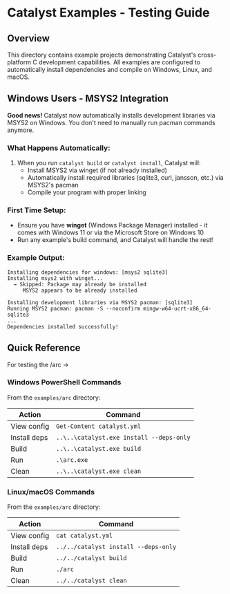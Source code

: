# Catalyst Examples - Testing Guide

## Overview

This directory contains example projects demonstrating Catalyst's cross-platform C development capabilities. All examples are configured to automatically install dependencies and compile on Windows, Linux, and macOS.

## Windows Users - MSYS2 Integration

**Good news!** Catalyst now automatically installs development libraries via MSYS2 on Windows. You don't need to manually run pacman commands anymore.

### What Happens Automatically:
1. When you run `catalyst build` or `catalyst install`, Catalyst will:
   - Install MSYS2 via winget (if not already installed)
   - Automatically install required libraries (sqlite3, curl, jansson, etc.) via MSYS2's pacman
   - Compile your program with proper linking

### First Time Setup:
- Ensure you have **winget** (Windows Package Manager) installed - it comes with Windows 11 or via the Microsoft Store on Windows 10
- Run any example's build command, and Catalyst will handle the rest!

### Example Output:
```
Installing dependencies for windows: [msys2 sqlite3]
Installing msys2 with winget...
  → Skipped: Package may already be installed
     MSYS2 appears to be already installed

Installing development libraries via MSYS2 pacman: [sqlite3]
Running MSYS2 pacman: pacman -S --noconfirm mingw-w64-ucrt-x86_64-sqlite3
...
Dependencies installed successfully!
```

## Quick Reference

For testing the /arc ->
### Windows PowerShell Commands

From the `examples/arc` directory:

| Action | Command |
|--------|---------|
| View config | `Get-Content catalyst.yml` |
| Install deps | `..\..\catalyst.exe install --deps-only` |
| Build | `..\..\catalyst.exe build` |
| Run | `.\arc.exe` |
| Clean | `..\..\catalyst.exe clean` |

### Linux/macOS Commands

From the `examples/arc` directory:

| Action | Command |
|--------|---------|
| View config | `cat catalyst.yml` |
| Install deps | `../../catalyst install --deps-only` |
| Build | `../../catalyst build` |
| Run | `./arc` |
| Clean | `../../catalyst clean` |

